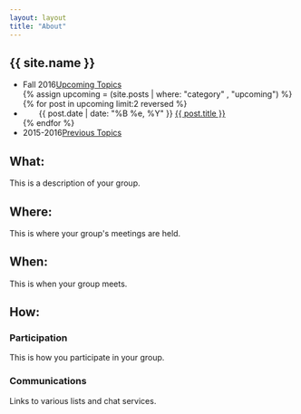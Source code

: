 ```yaml
---
layout: layout
title: "About"
---
```


<!-- You can edit this whole page, remove it, or use it as basis for any non-post pages you have. -->
<section class="content">

# {{ site.name }}

<ul class="listing">
<li>
<span>Fall 2016</span><a href="{{ site.url }}/upcoming.html">Upcoming Topics</a>
</li>
  {% assign upcoming = (site.posts | where: "category" , "upcoming") %}
  {% for post in upcoming limit:2 reversed %}
		<li style="text-indent: 2em;">
		<span>{{ post.date | date: "%B %e, %Y" }}</span> <a href="{{ site.url }}{{ post.url }}">{{ post.title }}</a>
		</li>
  {% endfor %}
<li>
<span>2015-2016</span><a href="{{ site.url }}/previous.html">Previous Topics</a>
</li>
</ul>


## What:

This is a description of your group.

## Where:

This is where your group's meetings are held.

## When:

This is when your group meets.

## How:

### Participation

This is how you participate in your group.

### Communications

Links to various lists and chat services.

</section>
